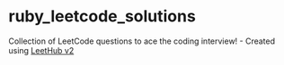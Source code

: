 # ruby_leetcode_solutions
Collection of LeetCode questions to ace the coding interview! - Created using [LeetHub v2](https://github.com/arunbhardwaj/LeetHub-2.0)

